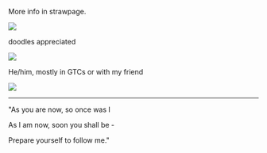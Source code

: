 
More info in strawpage.

<img src="https://64.media.tumblr.com/cd22f0f5a28f8163cd873d9d65031ab2/d86a3efca2dcf375-c7/s400x600/cecdfd21cc4314b1cee36bba445f7054ccbd2aef.pnj"/>


doodles appreciated


<img src="https://64.media.tumblr.com/093332d799fdbc334c641c3508af2c46/747279e2979b2fe4-2d/s100x200/fe1546c7d03c635d1c114f0d3c01254280e38a8c.pnj"/>

He/him, mostly in GTCs or with my friend

<img src="https://external-media.spacehey.net/media/sWqiDAaA3rPPhDBQ2OTdUXohzxFi6PUPpKUGTLJ8EWGE=/https://64.media.tumblr.com/b3c4e27cc0853d02b886b452440c6b90/1b776ac6eac6cf39-b4/s250x400/c7a2dc261ffc7209e883358c5249316bbaaf008d.pnj"/>

--------------------------------------------------------
"As you are now, so once was I

As I am now, soon you shall be -

Prepare yourself to follow me."



